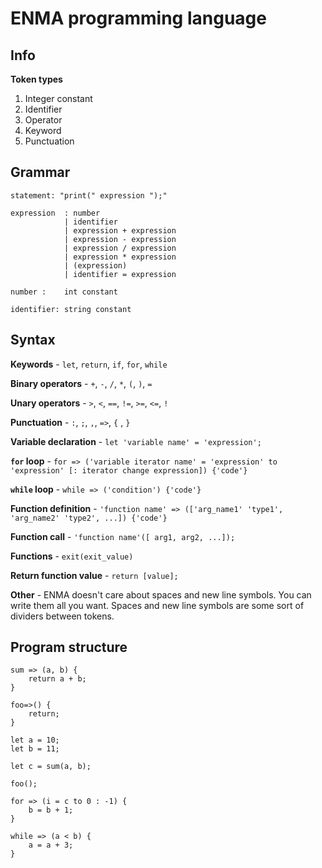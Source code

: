 # ENMA programming language


## Info

**Token types**
1. Integer constant
2. Identifier
3. Operator
3. Keyword
4. Punctuation

## Grammar

    statement: "print(" expression ");" 

    expression  : number
                | identifier
                | expression + expression
                | expression - expression
                | expression / expression
                | expression * expression
                | (expression)
                | identifier = expression

    number :    int constant
    
    identifier: string constant

## Syntax

**Keywords** - `let`, `return`, `if`, `for`, `while`

**Binary operators** - `+`, `-`, `/`, `*`, `(`, `)`, `=`

**Unary operators** - `>`, `<`, `==`, `!=`, `>=`, `<=`, `!`

**Punctuation** - `:`, `;`, `,`, `=>`, `{` , `}`

**Variable declaration** - `let 'variable name' = 'expression';`

**`for` loop** - `for => ('variable iterator name' = 'expression' to 'expression' [: iterator change expression]) {'code'}`

**`while` loop** - `while => ('condition') {'code'}`

**Function definition** - `'function name' => (['arg_name1' 'type1', 'arg_name2' 'type2', ...]) {'code'}`

**Function call** - `'function name'([ arg1, arg2, ...]);`

**Functions** - `exit(exit_value)`

**Return function value** - `return [value];`

**Other** - ENMA doesn't care about spaces and new line symbols. You can write them all you want. Spaces and new line symbols are some sort of dividers between tokens.

## Program structure
```
sum => (a, b) {
    return a + b;
}

foo=>() {
    return;
}

let a = 10;
let b = 11;

let c = sum(a, b);

foo();

for => (i = c to 0 : -1) {
    b = b + 1;
}

while => (a < b) {
    a = a + 3;
}
```